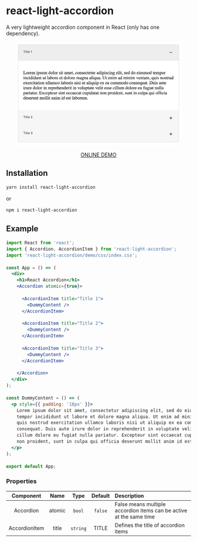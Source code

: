 # react-light-accordion
A very lightweight accordion component in React (only has one dependency).

<center>
<img src="/src/demo/demo.png" width="450"/>

[ONLINE DEMO](https://farbodsalimi.github.io/react-light-accordion/demo/)
</center>

## Installation

```bash
yarn install react-light-accordion
```

or

```bash
npm i react-light-accordion
```

## Example

```jsx
import React from 'react';
import { Accordion, AccordionItem } from 'react-light-accordion';
import 'react-light-accordion/demo/css/index.css';

const App = () => (
  <div>
    <h1>React Accordion</h1>
    <Accordion atomic={true}>

      <AccordionItem title="Title 1">
        <DummyContent />
      </AccordionItem>

      <AccordionItem title="Title 2">
        <DummyContent />
      </AccordionItem>

      <AccordionItem title="Title 3">
        <DummyContent />
      </AccordionItem>

    </Accordion>
  </div>
);

const DummyContent = () => (
  <p style={{ padding: '18px' }}>
    Lorem ipsum dolor sit amet, consectetur adipiscing elit, sed do eiusmod
    tempor incididunt ut labore et dolore magna aliqua. Ut enim ad minim veniam,
    quis nostrud exercitation ullamco laboris nisi ut aliquip ex ea commodo
    consequat. Duis aute irure dolor in reprehenderit in voluptate velit esse
    cillum dolore eu fugiat nulla pariatur. Excepteur sint occaecat cupidatat
    non proident, sunt in culpa qui officia deserunt mollit anim id est laborum.
  </p>
);

export default App;
```

### Properties

|   Component   |  Name  |   Type   |  Default  |  Description  |
|  :---------:  | :----: |  :----:  | :-------: | :----------- |
|   Accordion   | atomic |  `bool`  |  `false`  | False means multiple accordion items can be active at the same time
| AccordionItem |  title | `string` |   TITLE   | Defines the title of accordion items|

